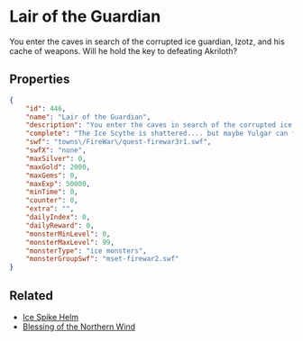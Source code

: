 # Lair of the Guardian

You enter the caves in search of the corrupted ice guardian, Izotz, and his cache of weapons. Will he hold the key to defeating Akriloth?

## Properties

```json
{
    "id": 446,
    "name": "Lair of the Guardian",
    "description": "You enter the caves in search of the corrupted ice guardian, Izotz, and his cache of weapons. Will he hold the key to defeating Akriloth?",
    "complete": "The Ice Scythe is shattered.... but maybe Yulgar can forge something from the pieces.",
    "swf": "towns\/FireWar\/quest-firewar3r1.swf",
    "swfX": "none",
    "maxSilver": 0,
    "maxGold": 2000,
    "maxGems": 0,
    "maxExp": 50000,
    "minTime": 0,
    "counter": 0,
    "extra": "",
    "dailyIndex": 0,
    "dailyReward": 0,
    "monsterMinLevel": 0,
    "monsterMaxLevel": 99,
    "monsterType": "ice monsters",
    "monsterGroupSwf": "mset-firewar2.swf"
}
```

## Related

- [Ice Spike Helm](../items/2535-ice-spike-helm.md)
- [Blessing of the Northern Wind](../items/2536-blessing-of-the-northern-wind.md)

